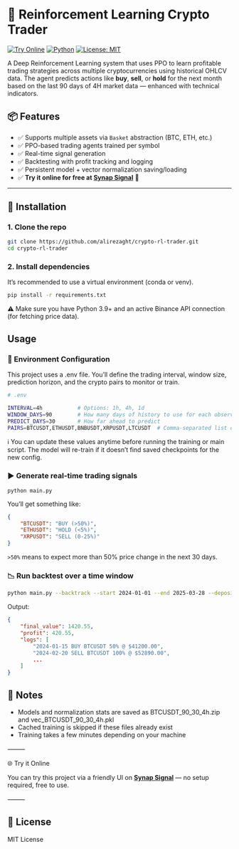 # 🧠 Reinforcement Learning Crypto Trader

[![Try Online](https://img.shields.io/badge/Launch%20App-SynapSignal-blue?style=for-the-badge)](https://synapsignal.com)
[![Python](https://img.shields.io/badge/python-3.9%2B-blue.svg?style=for-the-badge)](https://www.python.org/)
[![License: MIT](https://img.shields.io/badge/license-MIT-yellow.svg?style=for-the-badge)](https://opensource.org/licenses/MIT)

A Deep Reinforcement Learning system that uses PPO to learn profitable trading strategies across multiple cryptocurrencies using historical OHLCV data. The agent predicts actions like **buy**, **sell**, or **hold** for the next month based on the last 90 days of 4H market data — enhanced with technical indicators.

## 📦 Features

- ✅ Supports multiple assets via `Basket` abstraction (BTC, ETH, etc.)
- ✅ PPO-based trading agents trained per symbol
- ✅ Real-time signal generation
- ✅ Backtesting with profit tracking and logging
- ✅ Persistent model + vector normalization saving/loading
- ✅ **Try it online for free at [Synap Signal](https://synapsignal.com)** 🚀
---

## 🚀 Installation

### 1. Clone the repo

```bash
git clone https://github.com/alirezaght/crypto-rl-trader.git
cd crypto-rl-trader
```

### 2. Install dependencies
It’s recommended to use a virtual environment (conda or venv).

```bash
pip install -r requirements.txt
```
⚠️ Make sure you have Python 3.9+ and an active Binance API connection (for fetching price data).

## Usage
### 📄 Environment Configuration
This project uses a .env file. You’ll define the trading interval, window size, prediction horizon, and the crypto pairs to monitor or train.
```bash
# .env

INTERVAL=4h           # Options: 1h, 4h, 1d
WINDOW_DAYS=90        # How many days of history to use for each observation
PREDICT_DAYS=30       # How far ahead to predict
PAIRS=BTCUSDT,ETHUSDT,BNBUSDT,XRPUSDT,LTCUSDT  # Comma-separated list of trading pairs
```
ℹ️ You can update these values anytime before running the training or main script. The model will re-train if it doesn’t find saved checkpoints for the new config.

### ▶️ Generate real-time trading signals
```
python main.py
```
You’ll get something like:
```json
{
    "BTCUSDT": "BUY (>50%)",
    "ETHUSDT": "HOLD (<5%)",
    "XRPUSDT": "SELL (0-25%)"
}
```
`>50%` means to expect more than 50% price change in the next 30 days.
### 📉 Run backtest over a time window
```bash
python main.py --backtrack --start 2024-01-01 --end 2025-03-28 --deposit 1000
```
Output:
```json
{
    "final_value": 1420.55,
    "profit": 420.55,
    "logs": [
        "2024-01-15 BUY BTCUSDT 50% @ $41200.00",
        "2024-02-20 SELL BTCUSDT 100% @ $52890.00",
        ...
    ]
}
```
## 📌 Notes
- Models and normalization stats are saved as BTCUSDT_90_30_4h.zip and vec_BTCUSDT_90_30_4h.pkl
- Cached training is skipped if these files already exist
- Training takes a few minutes depending on your machine

⸻

🌐 Try it Online

You can try this project via a friendly UI on **[Synap Signal](https://synapsignal.com)** — no setup required, free to use.

⸻


## 📜 License
MIT License


